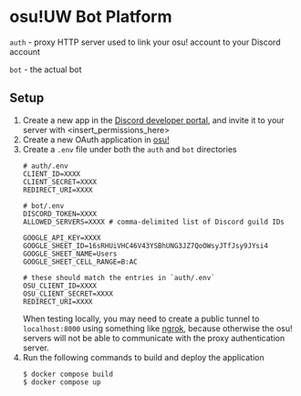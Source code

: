 # osu!UW Bot Platform

`auth` - proxy HTTP server used to link your osu! account to your Discord account

`bot` - the actual bot

## Setup
1. Create a new app in the [Discord developer portal](https://discord.com/developers/applications), and invite it to your server with <insert_permissions_here>
2. Create a new OAuth application in [osu!](https://osu.ppy.sh/home/account/edit#oauth) 
3. Create a `.env` file under both the `auth` and `bot` directories
    ```.env
    # auth/.env
    CLIENT_ID=XXXX
    CLIENT_SECRET=XXXX
    REDIRECT_URI=XXXX
    ```
    ```.env
    # bot/.env
    DISCORD_TOKEN=XXXX
    ALLOWED_SERVERS=XXXX # comma-delimited list of Discord guild IDs 

    GOOGLE_API_KEY=XXXX
    GOOGLE_SHEET_ID=16sRHUiVHC46V43YSBhUNG3JZ7QoOWsyJTfJsy9JYsi4
    GOOGLE_SHEET_NAME=Users
    GOOGLE_SHEET_CELL_RANGE=B:AC

    # these should match the entries in `auth/.env`
    OSU_CLIENT_ID=XXXX
    OSU_CLIENT_SECRET=XXXX
    REDIRECT_URI=XXXX
    ```
    When testing locally, you may need to create a public tunnel to `localhost:8000` using something like [ngrok](https://ngrok.com/), because otherwise the osu! servers will not be able to communicate with the proxy authentication server.
4. Run the following commands to build and deploy the application
    ```console
    $ docker compose build
    $ docker compose up
    ```